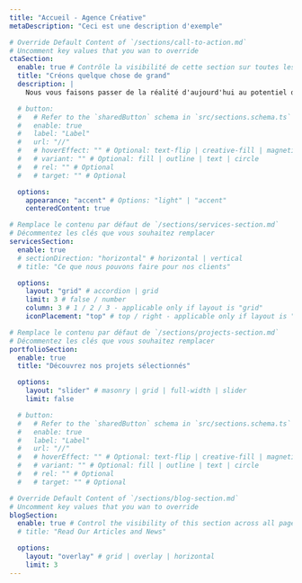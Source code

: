 ```yaml
---
title: "Accueil - Agence Créative"
metaDescription: "Ceci est une description d'exemple"

# Override Default Content of `/sections/call-to-action.md`
# Uncomment key values that you wan to override
ctaSection:
  enable: true # Contrôle la visibilité de cette section sur toutes les pages où elle est utilisée
  title: "Créons quelque chose de grand"
  description: |
    Nous vous faisons passer de la réalité d'aujourd'hui au potentiel de demain, en assurant

  # button:
  #   # Refer to the `sharedButton` schema in `src/sections.schema.ts` for all available configuration options (e.g., enable, label, url, hoverEffect, variant, icon, tag, rel, class, target, etc.)
  #   enable: true
  #   label: "Label"
  #   url: "//"
  #   # hoverEffect: "" # Optional: text-flip | creative-fill | magnetic | magnetic-text-flip
  #   # variant: "" # Optional: fill | outline | text | circle
  #   # rel: "" # Optional
  #   # target: "" # Optional

  options:
    appearance: "accent" # Options: "light" | "accent"
    centeredContent: true

# Remplace le contenu par défaut de `/sections/services-section.md`
# Décommentez les clés que vous souhaitez remplacer
servicesSection:
  enable: true
  # sectionDirection: "horizontal" # horizontal | vertical
  # title: "Ce que nous pouvons faire pour nos clients"

  options:
    layout: "grid" # accordion | grid
    limit: 3 # false / number
    column: 3 # 1 / 2 / 3 - applicable only if layout is "grid"
    iconPlacement: "top" # top / right - applicable only if layout is "grid"

# Remplace le contenu par défaut de `/sections/projects-section.md`
# Décommentez les clés que vous souhaitez remplacer
portfolioSection:
  enable: true
  title: "Découvrez nos projets sélectionnés"

  options:
    layout: "slider" # masonry | grid | full-width | slider
    limit: false

  # button:
  #   # Refer to the `sharedButton` schema in `src/sections.schema.ts` for all available configuration options (e.g., enable, label, url, hoverEffect, variant, icon, tag, rel, class, target, etc.)
  #   enable: true
  #   label: "Label"
  #   url: "//"
  #   # hoverEffect: "" # Optional: text-flip | creative-fill | magnetic | magnetic-text-flip
  #   # variant: "" # Optional: fill | outline | text | circle
  #   # rel: "" # Optional
  #   # target: "" # Optional

# Override Default Content of `/sections/blog-section.md`
# Uncomment key values that you wan to override
blogSection:
  enable: true # Control the visibility of this section across all pages where it is used
  # title: "Read Our Articles and News"

  options:
    layout: "overlay" # grid | overlay | horizontal
    limit: 3
---
```

